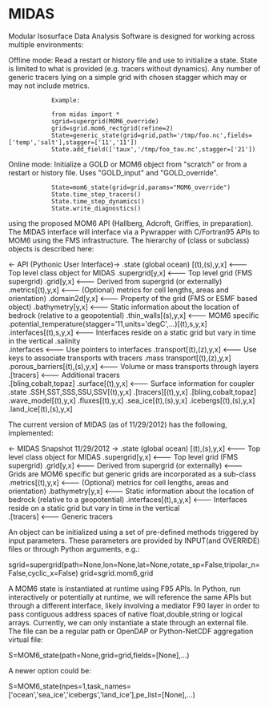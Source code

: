 MIDAS
=====

Modular Isosurface Data Analysis Software is designed for working 
across multiple environments:

Offline mode:   Read a restart or history file and use to initialize a state.
                State is limited to what is provided (e.g. tracers without
                dynamics). Any number of generic tracers lying on a simple 
                grid with chosen stagger which may or may not include metrics.
                
                Example:
                
                from midas import *
                sgrid=supergrid(MOM6_override)
                grid=sgrid.mom6_rectgrid(refine=2)
                State=generic_state(grid=grid,path='/tmp/foo.nc',fields=['temp','salt'],stagger=['11','11'])
                State.add_field(['taux','/tmp/foo_tau.nc',stagger=['21'])
                
                
                
Online mode:    Initialize a GOLD or MOM6 object from "scratch" or from a restart
                or history file.  Uses "GOLD_input" and "GOLD_override". 
                
                State=mom6_state(grid=grid,params="MOM6_override")
                State.time_step_tracers()
                State.time_step_dynamics()
                State.write_diagnostics()
                

                





using the proposed MOM6 API (Hallberg, Adcroft, Griffies, in preparation). The
MIDAS interface will interface via a Pywrapper with C/Fortran95 APIs to MOM6 using the
FMS infrastructure.  The hierarchy of (class or subclass) objects is described here: 

<- API (Pythonic User Interface)->
                .state  (global ocean) [(t),(s),y,x]              <--- Top level class object for MIDAS
                    .supergrid[y,x]                                 <---  Top level grid (FMS supergrid)
                        .grid[y,x]                                    <---  Derived from supergrid (or externally)
                          .metrics[(t),y,x]                             <---  (Optional) metrics for cell lengths, areas and orientation)
                          .domain2d[y,x]                                <---  Property of the grid (FMS or ESMF based object)
                          .bathymetry[y,x]                              <---  Static information about the location of bedrock (relative to a geopotential)
                            .thin_walls[(s),y,x]                          <--- MOM6 specific
                        .potential_temperature(stagger='11,units='degC',...)[(t),s,y,x]
                        .interfaces[(t),s,y,x]                        <---  Interfaces reside on a static grid but vary in time in the vertical
                        .salinity                                     
                          .interfaces                                   <--- Use pointers to interfaces
                          .transport[(t),(z),y,x]                       <--- Use keys to associate transports with tracers
                        .mass transport[(t),(z),y,x]                    
                          .porous_barriers[(t),(s),y,x]                 <--- Volume or mass transports through layers 
                        .[tracers]                                    <--- Additional tracers    
                          .[bling,cobalt,topaz]
                        .surface[(t),y,x]                             <--- Surface information for coupler
                          .state
                            .SSH,SST,SSS,SSU,SSV[(t),y,x]
                            .[tracers][(t),y,x]
                              .[bling,cobalt,topaz]
                            .wave_model[(t),y,x]
                          .fluxes[(t),y,x]
                        .sea_ice[(t),(s),y,x]
                        .icebergs[(t),(s),y,x]
                        .land_ice[(t),(s),y,x]
                        
                        
The current version of MIDAS (as of 11/29/2012) has the following, implemented:

<- MIDAS Snapshot 11/29/2012 ->
                .state  (global ocean) [(t),(s),y,x]              <--- Top level class object for MIDAS
                    .supergrid[y,x]                                 <---  Top level grid (FMS supergrid)
                        .grid[y,x]                                    <---  Derived from supergrid (or externally)
                                                                      <--- Grids are MOM6 specific but generic grids are incorporated as a sub-class
                          .metrics[(t),y,x]                             <---  (Optional) metrics for cell lengths, areas and orientation)
                          .bathymetry[y,x]                              <---  Static information about the location of bedrock (relative to a geopotential)
                        .interfaces[(t),s,y,x]                        <---  Interfaces reside on a static grid but vary in time in the vertical                  
                        .[tracers]                                    <--- Generic tracers    

    
An object can be initialized using a set of pre-defined methods triggered by input parameters. These parameters are provided by 
INPUT(and OVERRIDE) files or through Python arguments, e.g.:

sgrid=supergrid(path=None,lon=None,lat=None,rotate_sp=False,tripolar_n=False,cyclic_x=False)
grid=sgrid.mom6_grid

A MOM6 state is instantiated at runtime using F95 APIs. In Python, run interactively or potentially at runtime,
we will reference the same APIs but through a different interface, likely involving a mediator F90 layer in order to
pass contiguous address spaces of native float,double,string or logical arrays. Currently, we can only instantiate a 
state through an external file. The file can be a regular path or OpenDAP or Python-NetCDF aggregation virtual file:

S=MOM6_state(path=None,grid=grid,fields=[None],...)

A newer option could be:

S=MOM6_state(npes=1,task_names=['ocean','sea_ice','icebergs','land_ice'],pe_list=[None],...)




